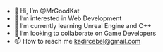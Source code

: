 - 👋 Hi, I’m @MrGoodKat
- 👀 I’m interested in Web Development
- 🌱 I’m currently learning Unreal Engine and C++
- 💞️ I’m looking to collaborate on Game Developers
- 📫 How to reach me kadircebel@gmail.com

<!---
MrGoodKat/MrGoodKat is a ✨ special ✨ repository because its `README.md` (this file) appears on your GitHub profile.
You can click the Preview link to take a look at your changes.
--->
